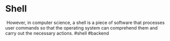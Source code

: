# Shell

 However, in computer science, a shell is a piece of software that processes user commands so that the operating system can comprehend them and carry out the necessary actions.
#shell #backend